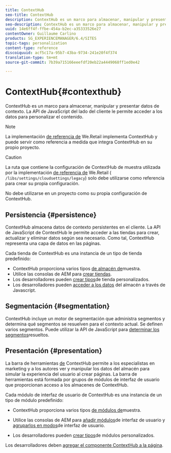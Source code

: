 ```yaml
---
title: ContextHub
seo-title: ContextHub
description: ContextHub es un marco para almacenar, manipular y presentar datos de contexto
seo-description: ContextHub es un marco para almacenar, manipular y presentar datos de contexto
uuid: 14e6ff4f-ffbe-454a-b2ec-a35333526e27
contentOwner: Guillaume Carlino
products: SG_EXPERIENCEMANAGER/6.4/SITES
topic-tags: personalization
content-type: reference
discoiquuid: acf5c17a-95b7-43ba-9734-241e20f4f374
translation-type: tm+mt
source-git-commit: 7b39a715166eeefdf20eb22a4449068ff1ed0e42

---
```



# ContextHub{#contexthub}

ContextHub es un marco para almacenar, manipular y presentar datos de contexto. La API de JavaScript del lado del cliente le permite acceder a los datos para personalizar el contenido.

>[!NOTE]
>
>La implementación [de referencia de](/help/sites-developing/we-retail.md) We.Retail implementa ContextHub y puede servir como referencia a medida que integra ContextHub en su propio proyecto.

>[!CAUTION]
>
>La ruta que contiene la configuración de ContextHub de muestra utilizada por la implementación [de referencia de](/help/sites-developing/we-retail.md) We.Retail ( `/libs/settings/cloudsettings/legacy`) solo debe utilizarse como referencia para crear su propia configuración.
>
>No debe utilizarse en un proyecto como su propia configuración de ContextHub.

## Persistencia {#persistence}

ContextHub almacena datos de contexto persistentes en el cliente. La API de JavaScript de ContextHub le permite acceder a las tiendas para crear, actualizar y eliminar datos según sea necesario. Como tal, ContextHub representa una capa de datos en las páginas.

Cada tienda de ContextHub es una instancia de un tipo de tienda predefinido:

* ContextHub proporciona varios tipos [de almacén de](/help/sites-developing/ch-samplestores.md)muestra.
* Utilice las consolas de AEM para [crear tiendas](/help/sites-administering/contexthub-config.md#creating-a-contexthub-store).
* Los desarrolladores pueden [crear tipos](/help/sites-developing/ch-extend.md#creating-custom-store-candidates)de tienda personalizados.
* Los desarrolladores pueden [acceder a los datos](/help/sites-developing/ch-adding.md#interacting-with-contexthub-stores) del almacén a través de Javascript.

## Segmentación {#segmentation}

ContextHub incluye un motor de segmentación que administra segmentos y determina qué segmentos se resuelven para el contexto actual. Se definen varios segmentos. Puede utilizar la API de JavaScript para [determinar los segmentos](/help/sites-developing/ch-adding.md#determining-resolved-contexthub-segments)resueltos.

## Presentación {#presentation}

La barra de herramientas [de](/help/sites-authoring/ch-previewing.md) ContextHub permite a los especialistas en marketing y a los autores ver y manipular los datos del almacén para simular la experiencia del usuario al crear páginas. La barra de herramientas está formada por grupos de módulos de interfaz de usuario que proporcionan acceso a los almacenes de ContextHub.

Cada módulo de interfaz de usuario de ContextHub es una instancia de un tipo de módulo predefinido:

* ContextHub proporciona varios tipos [de módulos de](/help/sites-developing/ch-samplemodules.md)muestra.
* Utilice las consolas de AEM para [añadir módulos](/help/sites-administering/contexthub-config.md#adding-a-ui-module)de interfaz de usuario y [agruparlos en modos](/help/sites-administering/contexthub-config.md#adding-a-ui-mode)de interfaz de usuario.

* Los desarrolladores pueden [crear tipos](/help/sites-developing/ch-extend.md#creating-contexthub-ui-module-types)de módulos personalizados.

Los desarrolladores deben [agregar el componente ContextHub a la página](/help/sites-developing/ch-adding.md).
